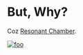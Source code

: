 # But, Why?

Coz [Resonant Chamber](https://youtu.be/jKnRgsoO2ME?feature=shared).

[![foo](https://markdown-videos-api.jorgenkh.no/url?url=https%3A%2F%2Fyoutu.be%2FjKnRgsoO2ME%3Ffeature%3Dshared)](https://youtu.be/jKnRgsoO2ME?feature=shared)

<!-- https://markdown-videos.jorgenkh.no/?ref=madewithsvelte.com -->

